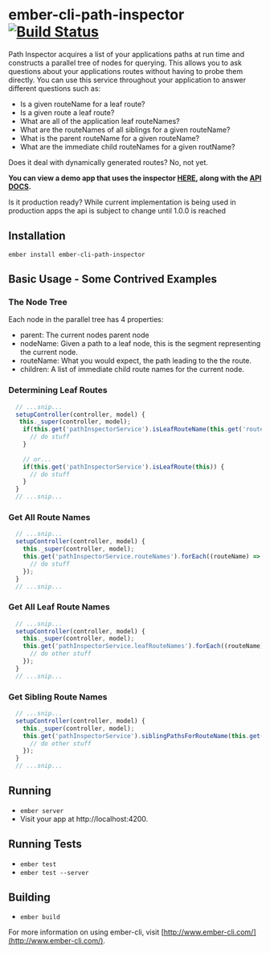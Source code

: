 # ember-cli-path-inspector [![Build Status](https://travis-ci.org/kennethdavidbuck/ember-cli-path-inspector.svg?branch=develop)](https://travis-ci.org/kennethdavidbuck/ember-cli-path-inspector)

Path Inspector acquires a list of your applications paths at run time and constructs a parallel tree of nodes for querying. This allows you to ask questions about your applications routes without having to probe them directly. You can use this service throughout your application to answer different questions such as:

- Is a given routeName for a leaf route?
- Is a given route a leaf route?
- What are all of the application leaf routeNames?
- What are the routeNames of all siblings for a given routeName?
- What is the parent routeName for a given routeName?
- What are the immediate child routeNames for a given routName?

Does it deal with dynamically generated routes? No, not yet.

**You can view a demo app that uses the inspector [HERE](/ember-cli-path-inspector), 
along with the [API DOCS](/ember-cli-path-inspector/docs/).**

Is it production ready? While current implementation is being used in production apps the api is subject to change until 1.0.0 is reached

## Installation
```
ember install ember-cli-path-inspector
```

## Basic Usage - Some Contrived Examples


### The Node Tree
Each node in the parallel tree has 4 properties:

- parent: The current nodes parent node
- nodeName: Given a path to a leaf node, this is the segment representing the current node.
- routeName: What you would expect, the path leading to the the route.
- children: A list of immediate child route names for the current node.

### Determining Leaf Routes
```javascript
  // ...snip...
  setupController(controller, model) {
   this._super(controller, model);
    if(this.get('pathInspectorService').isLeafRouteName(this.get('routeName')) {
      // do stuff
    }
    
    // or...
    if(this.get('pathInspectorService').isLeafRoute(this)) {
      // do stuff
    }
  }
  // ...snip...
```

### Get All Route Names
```javascript
  // ...snip...
  setupController(controller, model) {
    this._super(controller, model);
    this.get('pathInspectorService.routeNames').forEach((routeName) => {
      // do stuff
    });
  }
  // ...snip...
```

### Get All Leaf Route Names
```javascript
  // ...snip...
  setupController(controller, model) {
    this._super(controller, model);
    this.get('pathInspectorService.leafRouteNames').forEach((routeName) => {
      // do other stuff
    });
  }
  // ...snip...
```

### Get Sibling Route Names
```javascript
  // ...snip...
  setupController(controller, model) {
    this._super(controller, model);
    this.get('pathInspectorService').siblingPathsForRouteName(this.get('routeName')).forEach((routeName) => {
      // do other stuff
    });
  }
  // ...snip...
```

## Running

* `ember server`
* Visit your app at http://localhost:4200.

## Running Tests

* `ember test`
* `ember test --server`

## Building

* `ember build`

For more information on using ember-cli, visit [http://www.ember-cli.com/](http://www.ember-cli.com/).
